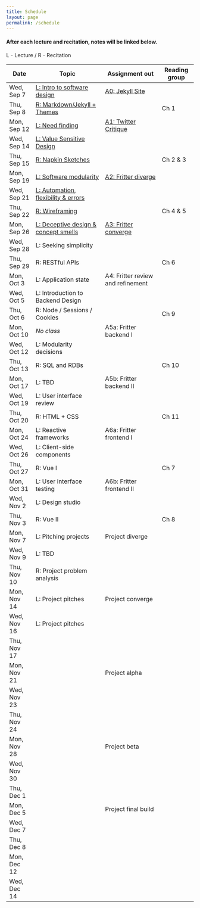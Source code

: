 ```yaml
---
title: Schedule
layout: page
permalink: /schedule
---
```


#### After each lecture and recitation, notes will be linked below.

L - Lecture / R - Recitation <br>

| Date        | Topic                                                    | Assignment out                               | Reading group |
| ----------- | -------------------------------------------------------- | -------------------------------------------- | ------------- |
| Wed, Sep 7  | [L: Intro to software design](/lectures/lecture-1)       | [A0: Jekyll Site](/assignments/assignment-0) |               |
| Thu, Sep 8  | [R: Markdown/Jekyll + Themes](/recitations/recitation-1) |                                              | Ch 1          |
| Mon, Sep 12 | [L: Need finding](/lectures/lecture-2)                   | [A1: Twitter Critique](/assignments/assignment-1) |          |
| Wed, Sep 14 | [L: Value Sensitive Design](/lectures/lecture-3)                                |                                              |               |
| Thu, Sep 15 | [R: Napkin Sketches](/recitations/recitation-2)                                       |                                              | Ch 2 & 3      |
| Mon, Sep 19 | [L: Software modularity](/lectures/lecture-4)                                   | [A2: Fritter diverge](/assignments/assignment-2)                          |               |
| Wed, Sep 21 | [L: Automation, flexibility & errors](/lectures/lecture-5)                      |                                              |               |
| Thu, Sep 22 | [R: Wireframing](/recitations/recitation-3)                                           |                                              | Ch 4 & 5      |
| Mon, Sep 26 | [L: Deceptive design & concept smells](/lectures/lecture-6)                        | [A3: Fritter converge](/assignments/assignment-3)                         |               |
| Wed, Sep 28 | L: Seeking simplicity                                    |                                              |               |
| Thu, Sep 29 | R: RESTful APIs                                          |                                              | Ch 6          |
| Mon, Oct 3  | L: Application state                                     | A4: Fritter review and refinement  |               |
| Wed, Oct 5  | L: Introduction to Backend Design                        |                                              |               |
| Thu, Oct 6  | R: Node / Sessions / Cookies                             |                                              | Ch 9          |
| Mon, Oct 10 | _No class_                                               | A5a: Fritter backend I                      |               |
| Wed, Oct 12 | L: Modularity decisions                                  |                                              |               |
| Thu, Oct 13 | R: SQL and RDBs                                          |                                              | Ch 10         |
| Mon, Oct 17 | L: TBD                                                   | A5b: Fritter backend II                      |               |
| Wed, Oct 19 | L: User interface review                                 |                                              |               |
| Thu, Oct 20 | R: HTML + CSS                                            |                                              | Ch 11         |
| Mon, Oct 24 | L: Reactive frameworks                                   | A6a: Fritter frontend I                      |               |
| Wed, Oct 26 | L: Client-side components                                |                                              |               |
| Thu, Oct 27 | R: Vue I                                                 |                                              | Ch 7          |
| Mon, Oct 31 | L: User interface testing                                | A6b: Fritter frontend II                     |               |
| Wed, Nov 2  | L: Design studio                                         |                                              |               |
| Thu, Nov 3  | R: Vue II                                                |                                              | Ch 8          |
| Mon, Nov 7  | L: Pitching projects                                     | Project diverge                              |               |
| Wed, Nov 9  | L: TBD                                                   |                                              |               |
| Thu, Nov 10 | R: Project problem analysis                              |                                              |               |
| Mon, Nov 14 | L: Project pitches                                       | Project converge                             |               |
| Wed, Nov 16 | L: Project pitches                                       |                                              |               |
| Thu, Nov 17 |                                                          |                                              |               |
| Mon, Nov 21 |                                                          | Project alpha                                |               |
| Wed, Nov 23 |                                                          |                                              |               |
| Thu, Nov 24 |                                                          |                                              |               |
| Mon, Nov 28 |                                                          | Project beta                                 |               |
| Wed, Nov 30 |                                                          |                                              |               |
| Thu, Dec 1  |                                                          |                                              |               |
| Mon, Dec 5  |                                                          | Project final build                          |               |
| Wed, Dec 7  |                                                          |                                              |               |
| Thu, Dec 8  |                                                          |                                              |               |
| Mon, Dec 12 |                                                          |                                              |               |
| Wed, Dec 14 |                                                          |                                              |               |
